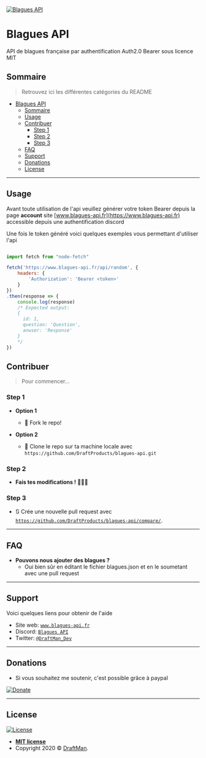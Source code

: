 [![Blagues API](https://raw.githubusercontent.com/DraftProducts/blagues-api/master/src/public/Logo.200.png)](http://www.blagues-api.fr)
# Blagues API

API de blagues française par authentification Auth2.0 Bearer sous licence MIT

## Sommaire

> Retrouvez ici les différentes catégories du README

- [Blagues API](#blagues-api)
  - [Sommaire](#sommaire)
  - [Usage](#usage)
  - [Contribuer](#contribuer)
    - [Step 1](#step-1)
    - [Step 2](#step-2)
    - [Step 3](#step-3)
  - [FAQ](#faq)
  - [Support](#support)
  - [Donations](#donations)
  - [License](#license)

---

## Usage

Avant toute utilisation de l'api veuillez générer votre token Bearer depuis la page **account** site [www.blagues-api.fr](https://www.blagues-api.fr) accessible depuis une authentification discord

Une fois le token généré voici quelques exemples vous permettant d'utiliser l'api

```javascript

import fetch from "node-fetch" 

fetch('https://www.blagues-api.fr/api/random', {
    headers: {
        'Authorization': 'Bearer <token>'
    }
})
.then(response => {
    console.log(response)
    /* Expected output:
    { 
      id: 1, 
      question: 'Question', 
      anwser: 'Response' 
    }
    */
})
```

## Contribuer

> Pour commencer...

### Step 1

- **Option 1**
    - 🍴 Fork le repo!

- **Option 2**
    - 👯 Clone le repo sur ta machine locale avec `https://github.com/DraftProducts/blagues-api.git`

### Step 2

- **Fais tes modifications !** 🔨🔨🔨

### Step 3

- 🔃 Crée une nouvelle pull request avec <a href="https://github.com/DraftProducts/blagues-api/compare/" target="_blank">`https://github.com/DraftProducts/blagues-api/compare/`</a>.

---

## FAQ

- **Pouvons nous ajouter des blagues ?**
    - Oui bien sûr en éditant le fichier blagues.json et en le soumetant avec une pull request 
---

## Support

Voici quelques liens pour obtenir de l'aide

- Site web: <a href="https://www.blagues-api.fr" target="_blank">`www.blagues-api.fr`</a>
- Discord: <a href="https://discord.gg/PPNpVaF" target="_blank">`Blagues API`</a>
- Twitter: <a href="http://twitter.com/DraftMan_Dev" target="_blank">`@DraftMan_Dev`</a>

---

## Donations

- Si vous souhaitez me soutenir, c'est possible grâce à paypal

[![Donate](https://img.shields.io/badge/Donate-PayPal-green.svg)](https://www.paypal.me/draftproducts)

---

## License

[![License](https://img.shields.io/github/license/DraftProducts/blagues-api)](https://github.com/DraftProducts/blagues-api/blob/master/LICENCE)

- **[MIT license](https://github.com/DraftProducts/blagues-api/blob/master/LICENCE)**
- Copyright 2020 © <a href="https://www.draftman.fr" target="_blank">DraftMan</a>.
